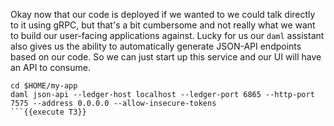 Okay now that our code is deployed if we wanted to we could talk directly to it using gRPC, but that's a bit cumbersome and not really what we want to build our user-facing applications against. Lucky for us our `daml` assistant also gives us the ability to automatically generate JSON-API endpoints based on our code. So we can just start up this service and our UI will have an API to consume.

```
cd $HOME/my-app
daml json-api --ledger-host localhost --ledger-port 6865 --http-port 7575 --address 0.0.0.0 --allow-insecure-tokens
```{{execute T3}}